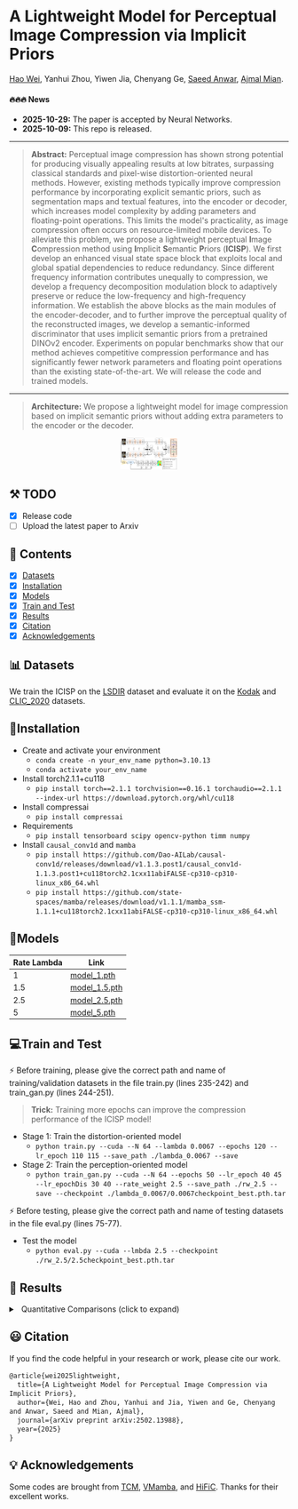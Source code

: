 # A Lightweight Model for Perceptual Image Compression via Implicit Priors

[Hao Wei](https://scholar.google.com.hk/citations?user=hhNFVW0AAAAJ&hl=zh-CN), Yanhui Zhou, Yiwen Jia, Chenyang Ge, [Saeed Anwar](https://scholar.google.com.hk/citations?user=vPJIHywAAAAJ&hl=zh-CN), [Ajmal Mian](https://scholar.google.com.hk/citations?user=X589yaIAAAAJ&hl=zh-CN).

#### 🔥🔥🔥 News

- **2025-10-29:** The paper is accepted by Neural Networks.
- **2025-10-09:** This repo is released.

---
> **Abstract:** Perceptual image compression has shown strong potential for producing visually appealing results at low bitrates, surpassing classical standards and pixel-wise distortion-oriented neural methods.
However, existing methods typically improve compression performance by incorporating explicit semantic priors, such as segmentation maps and textual features, into the encoder or decoder, which increases model complexity by adding parameters and floating-point operations. This limits the model's practicality, as image compression often occurs on resource-limited mobile devices.
To alleviate this problem, we propose a lightweight perceptual **I**mage **C**ompression method using **I**mplicit **S**emantic **P**riors (**ICISP**). 
We first develop an enhanced visual state space block that exploits local and global spatial dependencies to reduce redundancy. 
Since different frequency information contributes unequally to compression, we develop a frequency decomposition modulation block to adaptively preserve or reduce the low-frequency and high-frequency information.
We establish the above blocks as the main modules of the encoder-decoder, and to further improve the perceptual quality of the reconstructed images, 
we develop a semantic-informed discriminator that uses implicit semantic priors from a pretrained DINOv2 encoder. 
Experiments on popular benchmarks show that our method achieves competitive compression performance and has significantly fewer network parameters and floating point operations than the existing state-of-the-art.
We will release the code and trained models.
---
>**Architecture:** We propose a lightweight model for image compression based on implicit semantic priors without adding extra parameters to the encoder or the decoder.
<center>
<img src="./assets/arch.png"  style="zoom: 10%;"/>
</center>

## ⚒️ TODO

* [x] Release code
* [ ] Upload the latest paper to Arxiv

## 🔗 Contents

- [x] [Datasets](#Datasets)
- [x] [Installation](#Installation) 
- [x] [Models](#Models)
- [x] [Train and Test](#TrainAndTest)
- [x] [Results](#Results)
- [x] [Citation](#Citation)
- [x] [Acknowledgements](#Acknowledgements)

## <a name="datasets"></a>📊 Datasets
We train the ICISP on the [LSDIR](https://ofsoundof.github.io/lsdir-data/) dataset and evaluate it on the [Kodak](https://r0k.us/graphics/kodak/) and [CLIC_2020](https://clic2025.compression.cc/) datasets.

## <a name="installation"></a>:wrench:Installation
- Create and activate your environment
  - `conda create -n your_env_name python=3.10.13`
  - `conda activate your_env_name`
- Install torch2.1.1+cu118
  - `pip install torch==2.1.1 torchvision==0.16.1 torchaudio==2.1.1 --index-url https://download.pytorch.org/whl/cu118`
- Install compressai
  - `pip install compressai`
- Requirements
  - `pip install tensorboard scipy opencv-python timm numpy`
- Install ``causal_conv1d`` and ``mamba``
  - `pip install https://github.com/Dao-AILab/causal-conv1d/releases/download/v1.1.3.post1/causal_conv1d-1.1.3.post1+cu118torch2.1cxx11abiFALSE-cp310-cp310-linux_x86_64.whl`
  - `pip install https://github.com/state-spaces/mamba/releases/download/v1.1.1/mamba_ssm-1.1.1+cu118torch2.1cxx11abiFALSE-cp310-cp310-linux_x86_64.whl`

## <a name="models"></a>:dna:Models
| Rate Lambda | Link |
|--------|------|
|1   |  [model_1.pth](https://drive.google.com/drive/folders/1VIr_8j4gy69C2M4-gmtxGDaRGnGdnp0P)  |
|1.5 |  [model_1.5.pth](https://drive.google.com/drive/folders/1VIr_8j4gy69C2M4-gmtxGDaRGnGdnp0P)  |
|2.5 |  [model_2.5.pth](https://drive.google.com/drive/folders/1VIr_8j4gy69C2M4-gmtxGDaRGnGdnp0P)  |
|5 |  [model_5.pth](https://drive.google.com/drive/folders/1VIr_8j4gy69C2M4-gmtxGDaRGnGdnp0P)  |

## <a name='trainandtest'></a>:computer:Train and Test
:zap: Before training, please give the correct path and name of training/validation datasets in the file train.py (lines 235-242) and train_gan.py (lines 244-251).
>**Trick:** Training more epochs can improve the compression performance of the ICISP model!
- Stage 1: Train the distortion-oriented model
  - `python train.py --cuda --N 64 --lambda 0.0067 --epochs 120 --lr_epoch 110 115 --save_path ./lambda_0.0067 --save`
- Stage 2: Train the perception-oriented model
  - `python train_gan.py --cuda --N 64 --epochs 50 --lr_epoch 40 45 --lr_epochDis 30 40 --rate_weight 2.5 --save_path ./rw_2.5 --save --checkpoint ./lambda_0.0067/0.0067checkpoint_best.pth.tar `

:zap: Before testing, please give the correct path and name of testing datasets in the file eval.py (lines 75-77).
- Test the model
   - `python eval.py --cuda --lmbda 2.5 --checkpoint ./rw_2.5/2.5checkpoint_best.pth.tar`


## <a name='results'></a> 🔎 Results

<details>
<summary>&ensp;Quantitative Comparisons (click to expand) </summary>
<p align="center">
<img src="./assets/quan_com.png" >
</p>
</details>


## <a name="citation"></a>:smiley: Citation

If you find the code helpful in your research or work, please cite our work.

```
@article{wei2025lightweight,
  title={A Lightweight Model for Perceptual Image Compression via Implicit Priors},
  author={Wei, Hao and Zhou, Yanhui and Jia, Yiwen and Ge, Chenyang and Anwar, Saeed and Mian, Ajmal},
  journal={arXiv preprint arXiv:2502.13988},
  year={2025}
}
```

## <a name="acknowledgements"></a>💡 Acknowledgements

Some codes are brought from [TCM](https://github.com/jmliu206/LIC_TCM), [VMamba](https://github.com/MzeroMiko/VMamba), and [HiFiC](https://hific.github.io/). Thanks for their excellent works.
